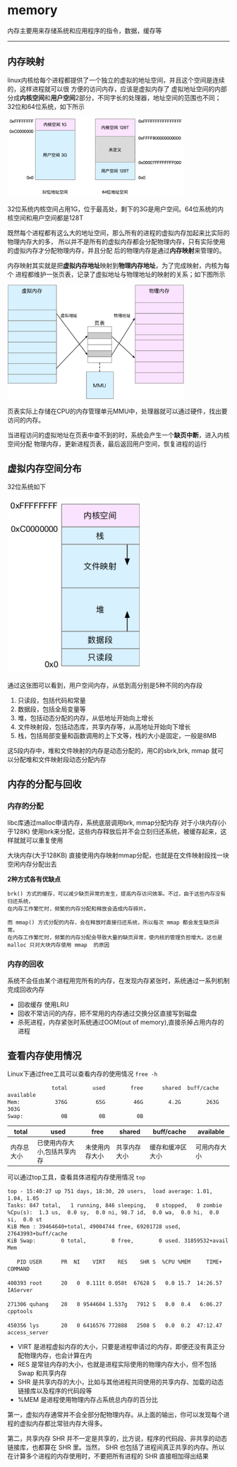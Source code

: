 # memory
内存主要用来存储系统和应用程序的指令，数据，缓存等

---
## 内存映射
linux内核给每个进程都提供了一个独立的虚拟的地址空间，并且这个空间是连续的，这样进程就可以很
方便的访问内存，应该是虚拟内存了
虚拟地址空间的内部分成**内核空间**和**用户空间**2部分，不同字长的处理器，地址空间的范围也不同；
32位和64位系统，如下所示

<img src="https://github.com/lys861205/memory/blob/master/virtual_memory.png" width="400" heigth="500">

32位系统内核空间占用1G，位于最高处，剩下的3G是用户空间。64位系统的内核空间和用户空间都是128T

既然每个进程都有这么大的地址空间，那么所有的进程的虚拟内存加起来比实际的物理内存大的多，
所以并不是所有的虚拟内存都会分配物理内存，只有实际使用的虚拟内存才分配物理内存，并且分配
后的物理内存是通过**内存映射**来管理的。

内存映射其实就是把**虚拟内存地址**映射到**物理内存地址**，为了完成映射，内核为每个
进程都维护一张页表，记录了虚拟地址与物理地址的映射的关系；如下图所示

<img src="https://github.com/lys861205/memory/blob/master/vitural_physial_memory.png" width="400" heigth="700">

页表实际上存储在CPU的内存管理单元MMU中，处理器就可以通过硬件，找出要访问的内存。

当进程访问的虚拟地址在页表中查不到的时，系统会产生一个**缺页中断**，进入内核空间分配
物理内存，更新进程页表，最后返回用户空间，恢复进程的运行

## 虚拟内存空间分布
32位系统如下

<img src="https://github.com/lys861205/memory/blob/master/virtual_layout.png" width="300" heigth="400">

通过这张图可以看到，用户空间内存，从低到高分别是5种不同的内存段

1. 只读段，包括代码和常量
2. 数据段，包括全局变量等
3. 堆，包括动态分配的内存，从低地址开始向上增长
4. 文件映射段，包括动态库，共享内存等，从高地址开始向下增长
5. 栈，包括局部变量和函数调用的上下文等，栈的大小是固定，一般是8MB

这5段内存中，堆和文件映射的内存是动态分配的，用C的sbrk,brk, mmap 就可以分配堆和文件映射段动态分配内存

## 内存的分配与回收
### 内存的分配
libc库通过malloc申请内存，系统底层调用brk, mmap分配内存
对于小块内存(小于128K) 使用brk来分配，这些内存释放后并不会立刻归还系统，被缓存起来，这样就就可以重复使用

大块内存(大于128KB) 直接使用内存映射mmap分配，也就是在文件映射段找一块空闲内存分配出去

**2种方式各有优缺点**
```
brk() 方式的缓存，可以减少缺页异常的发生，提高内存访问效率。不过，由于这些内存没有归还系统，
在内存工作繁忙时，频繁的内存分配和释放会造成内存碎片。
```
```
而 mmap() 方式分配的内存，会在释放时直接归还系统，所以每次 mmap 都会发生缺页异常。
在内存工作繁忙时，频繁的内存分配会导致大量的缺页异常，使内核的管理负担增大。这也是 malloc 只对大块内存使用 mmap  的原因
```

### 内存的回收
系统不会任由某个进程用完所有的内存，在发现内存紧张时，系统通过一系列机制完成回收内存
* 回收缓存 使用LRU
* 回收不常访问的内存，把不常用的内存通过交换分区直接写到磁盘
* 杀死进程，内存紧张时系统通过OOM(out of memory),直接杀掉占用内存的进程

## 查看内存使用情况
Linux下通过free工具可以查看内存的使用情况
`free -h`
```
              total        used        free      shared  buff/cache   available
Mem:           376G         65G         46G        4.2G        263G        303G
Swap:            0B          0B          0B
```
|total|used|free|shared|buff/cache|available|
|-----|------|-----|-----|------|------|
|内存总大小|已使用内存大小,包括共享内存|未使用内存大小|共享内存大小|缓存和缓冲区大小|可用内存大小|

可以通过top工具，查看具体进程内存使用情况
`top`
```
top - 15:40:27 up 751 days, 18:30, 20 users,  load average: 1.01, 1.04, 1.05
Tasks: 847 total,   1 running, 846 sleeping,   0 stopped,   0 zombie
%Cpu(s):  1.3 us,  0.0 sy,  0.0 ni, 98.7 id,  0.0 wa,  0.0 hi,  0.0 si,  0.0 st
KiB Mem : 39464640+total, 49004744 free, 69201728 used, 27643993+buff/cache
KiB Swap:        0 total,        0 free,        0 used. 31859532+avail Mem

   PID USER      PR  NI    VIRT    RES    SHR S  %CPU %MEM     TIME+ COMMAND
   
400393 root      20   0  0.111t 0.058t  67628 S   0.0 15.7  14:26.57 IAServer

271306 quhang    20   0 9544604 1.537g   7912 S   0.0  0.4   6:06.27 cpptools

450356 lys       20   0 6416576 772888   2508 S   0.0  0.2  47:12.47 access_server
```
* VIRT 是进程虚拟内存的大小，只要是进程申请过的内存，即便还没有真正分配物理内存，也会计算在内
* RES 是常驻内存的大小，也就是进程实际使用的物理内存大小，但不包括 Swap 和共享内存
* SHR 是共享内存的大小，比如与其他进程共同使用的共享内存、加载的动态链接库以及程序的代码段等
* %MEM 是进程使用物理内存占系统总内存的百分比

第一，虚拟内存通常并不会全部分配物理内存。从上面的输出，你可以发现每个进程的虚拟内存都比常驻内存大得多。

第二，共享内存 SHR 并不一定是共享的，比方说，程序的代码段、非共享的动态链接库，也都算在 SHR 里。当然，
SHR 也包括了进程间真正共享的内存。所以在计算多个进程的内存使用时，不要把所有进程的 SHR 直接相加得出结果

